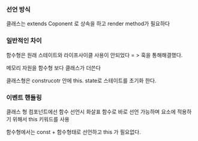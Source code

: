 ### 선언 방식

클래스는 extends Coponent 로 상속을 하고 render method가 필요하다

### 일반적인 차이

함수형은 원래 스테이트와 라이프사이클 사용이 안되었다 = > 훅을 통해해결했다.

메모리 자원을 함수형 보다 클래스가 더쓴다

클래스형은 construcotr 안에 this. state로 스테이트를 초기화 한다.

### 이벤트 핸들링

클래스 형 컴포넌트에선 함수 선언시 화살표 함수로 바로 선언 가능하며 요소에 적용하기 위해서 this 키워드를 사용

함수형에서는 const + 함수형태로 선언하고 this 가 필요없다.
